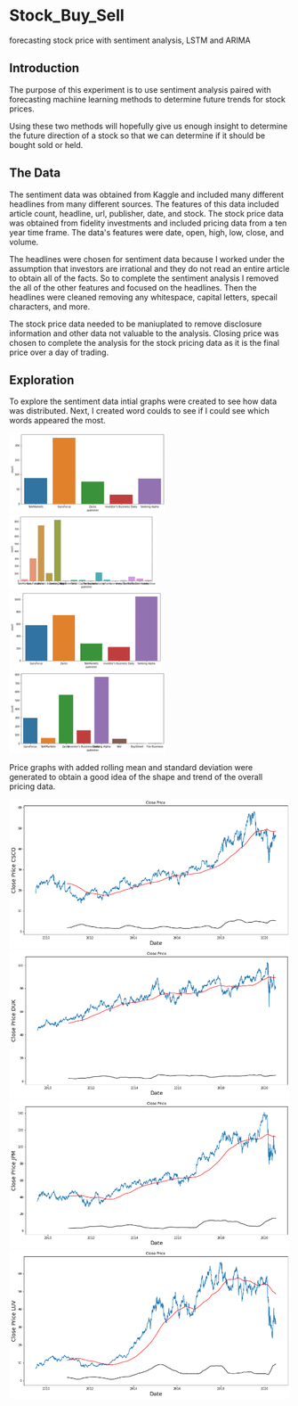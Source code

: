 # Stock_Buy_Sell
forecasting stock price with sentiment analysis, LSTM and ARIMA

## Introduction

The purpose of this experiment is to use sentiment analysis paired with forecasting machiine learning methods to determine future trends for stock prices.

Using these two methods will hopefully give us enough insight to determine the future direction of a stock so that we can determine if it should be bought sold or held.

## The Data

The sentiment data was obtained from Kaggle and included many different headlines from many different sources. The features of this data included article count, headline, url, publisher, date, and stock. The stock price data was obtained from fidelity investments and included pricing data from a ten year time frame. The data's features were date, open, high, low, close, and volume. 

The headlines were chosen for sentiment data because I worked under the assumption that investors are irrational and they do not read an entire article to obtain all of the facts. So to complete the sentiment analysis I removed the all of the other features and focused on the headlines. Then the headlines were cleaned removing any whitespace, capital letters, specail characters, and more.

The stock price data needed to be maniuplated to remove disclosure information and other data not valuable to the analysis. Closing price was chosen to complete the analysis for the stock pricing data as it is the final price over a day of trading.

## Exploration

To explore the sentiment data intial graphs were created to see how data was distributed. Next, I created word coulds to see if I could see which words appeared the most. 

![GitHub Logo](/images/CSCONEWSgraph.png)![GitHub Logo](/images/DukNewgraph.png)![GitHub Logo](/images/JpmNewsgraph.png)![GitHub Logo](/images/LuvNewsgraph.png)

Price graphs with added rolling mean and standard deviation were generated to obtain a good idea of the shape and trend of the overall pricing data. 

![GitHub Logo](/images/cscopricegraph.png)![GitHub Logo](/images/dukpricegraph.png)![GitHub Logo](/images/jpmpricegraph.png)![GitHub Logo](/images/luvpricegraph.png)




